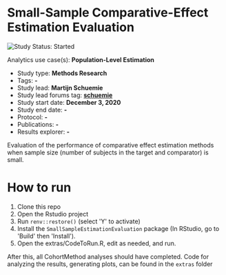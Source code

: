 Small-Sample Comparative-Effect Estimation Evaluation
=====================================================

<img src="https://img.shields.io/badge/Study%20Status-Started-blue.svg" alt="Study Status: Started">

 Analytics use case(s): **Population-Level Estimation**
- Study type: **Methods Research**
- Tags: **-**
- Study lead: **Martijn Schuemie**
- Study lead forums tag: **[schuemie](https://forums.ohdsi.org/u/schuemie)**
- Study start date: **December 3, 2020**
- Study end date: **-**
- Protocol: **-**
- Publications: **-**
- Results explorer: **-**

Evaluation of the performance of comparative effect estimation methods when sample size (number of subjects in the target and comparator) is small.

# How to run

1. Clone this repo
2. Open the Rstudio project
3. Run `renv::restore()` (select 'Y' to activate)
4. Install the `SmallSampleEstimationEvaluation` package (In RStudio, go to 'Build' then 'Install').
5. Open the extras/CodeToRun.R, edit as needed, and run.

After this, all CohortMethod analyses should have completed. Code for analyzing the results, generating plots, can be found in the `extras` folder